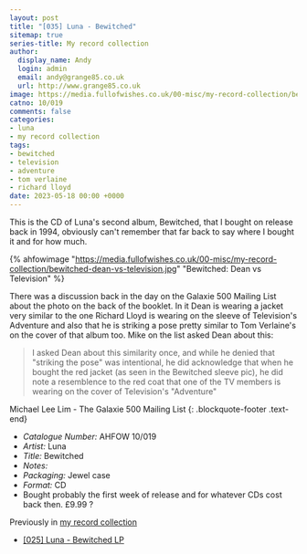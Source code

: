 ```yaml
---
layout: post
title: "[035] Luna - Bewitched"
sitemap: true
series-title: My record collection
author:
  display_name: Andy
  login: admin
  email: andy@grange85.co.uk
  url: http://www.grange85.co.uk
image: https://media.fullofwishes.co.uk/00-misc/my-record-collection/bewitched-dean-vs-television.jpg
catno: 10/019
comments: false
categories:
- luna
- my record collection
tags:
- bewitched
- television
- adventure
- tom verlaine
- richard lloyd
date: 2023-05-18 00:00 +0000
---
```

This is the CD of Luna's second album, Bewitched, that I bought on release back in 1994, obviously can't remember that far back to say where I bought it and for how much.

{% ahfowimage "https://media.fullofwishes.co.uk/00-misc/my-record-collection/bewitched-dean-vs-television.jpg" "Bewitched: Dean vs Television" %}

There was a discussion back in the day on the Galaxie 500 Mailing List about the photo on the back of the booklet. In it Dean is wearing a jacket very similar to the one Richard Lloyd is wearing on the sleeve of Television's Adventure and also that he is striking a pose pretty similar to Tom Verlaine's on the cover of that album too. Mike on the list asked Dean about this:

> I asked Dean about this similarity once, and while he denied that "striking the pose" was intentional, he did acknowledge that when he bought the red jacket (as seen in the Bewitched sleeve pic), he did note a resemblence to the red coat that one of the TV members is wearing on the cover of Television's "Adventure"

Michael Lee Lim - The Galaxie 500 Mailing List
{: .blockquote-footer .text-end}

 - *Catalogue Number:* AHFOW 10/019
 - *Artist:* Luna
 - *Title:* Bewitched
 - *Notes:* 
 - *Packaging:* Jewel case
 - *Format:* CD
 - Bought probably the first week of release and for whatever CDs cost back then. £9.99 ?

 Previously in [my record collection](/category/my-record-collection)
  - [[025] Luna - Bewitched LP](/2023/04/13/my-record-collection-025-luna-bewitched-lp/)
